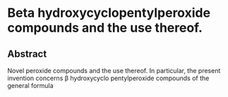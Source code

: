 # Beta hydroxycyclopentylperoxide compounds and the use thereof.

## Abstract
Novel peroxide compounds and the use thereof. In particular, the present invention concerns β hydroxycyclo pentylperoxide compounds of the general formula